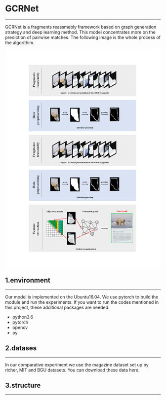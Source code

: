 # GCRNet
***

GCRNet is a fragments reassmebly framework based on graph generation strategy and deep learning method. This model concentrates more on the prediction of pairwise matches. The following image is the whole process of the algorithim.

![image](https://github.com/wmhwmh521/GCRNet/blob/main/1.png)

## 1.environment
***

Our model is implemented on the Ubuntu16.04. We use pytorch to build the module and run the experiments. If you want to run the codes mentioned in this project, these additional packages are needed:
- python3.6
- pytorch
- opencv
- py

## 2.datases
***

In our comparative experiment we use the magazine dataset set up by richer, MIT and BGU datasets. You can download these data here.

## 3.structure
***

